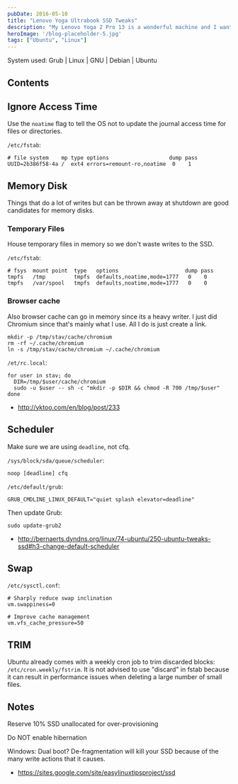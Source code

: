 ```yaml
---
pubDate: 2016-05-10
title: "Lenovo Yoga Ultrabook SSD Tweaks"
description: "My Lenovo Yoga 2 Pro 13 is a wonderful machine and I want to take care of the solid state device a.k.a. 'hard-drive'.  Basically I want to reduce unnecessary writes, for example by configuring the tmp dir to reside in memory."
heroImage: '/blog-placeholder-5.jpg'
tags: ["Ubuntu", "Linux"]
---
```


System used: Grub | Linux | GNU | Debian | Ubuntu

## Contents

## Ignore Access Time

Use the `noatime` flag to tell the OS not to update the journal access time for
files or directories.

`/etc/fstab`:

    # file system    mp type options                   dump pass
    UUID=2b386f58-4a /  ext4 errors=remount-ro,noatime  0    1

## Memory Disk

Things that do a lot of writes but can be thrown away at shutdown are good
candidates for memory disks.

### Temporary Files

House temporary files in memory so we don't waste writes to the SSD.

`/etc/fstab`:

    # fsys  mount point  type   options                     dump pass
    tmpfs   /tmp         tmpfs  defaults,noatime,mode=1777   0    0
    tmpfs   /var/spool   tmpfs  defaults,noatime,mode=1777   0    0

### Browser cache

Also browser cache can go in memory since its a heavy writer.  I just did
Chromium since that's mainly what I use.  All I do is just create a link.

    mkdir -p /tmp/stav/cache/chromium
    rm -rf ~/.cache/chromium
    ln -s /tmp/stav/cache/chromium ~/.cache/chromium

`/et/rc.local`:

    for user in stav; do
      DIR=/tmp/$user/cache/chromium
      sudo -u $user -- sh -c "mkdir -p $DIR && chmod -R 700 /tmp/$user"
    done

* http://yktoo.com/en/blog/post/233

## Scheduler

Make sure we are using `deadline`, not cfq.

`/sys/block/sda/queue/scheduler`:

    noop [deadline] cfq

`/etc/default/grub`:

    GRUB_CMDLINE_LINUX_DEFAULT="quiet splash elevator=deadline"

Then update Grub:

    sudo update-grub2

* http://bernaerts.dyndns.org/linux/74-ubuntu/250-ubuntu-tweaks-ssd#h3-change-default-scheduler

## Swap

`/etc/sysctl.conf`:

    # Sharply reduce swap inclination
    vm.swappiness=0

    # Improve cache management
    vm.vfs_cache_pressure=50

## TRIM

Ubuntu already comes with a weekly cron job to trim discarded blocks:
`/etc/cron.weekly/fstrim`.  It is not advised to use "discard" in fstab because
it can result in performance issues when deleting a large number of small files.

## Notes

Reserve 10% SSD unallocated for over-provisioning

Do NOT enable hibernation

Windows: Dual boot? De-fragmentation will kill your SSD because of the many
write actions that it causes.

* https://sites.google.com/site/easylinuxtipsproject/ssd

